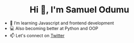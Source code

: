 <h1 align="center">Hi 👋, I'm Samuel Odumu</h1>

- 👀 I’m learning Javascript and frontend development
- 💻 Also becoming better at Python and OOP
- 📫 Let's connect on [Twitter](https://twitter.com/SamuelOdumu)
